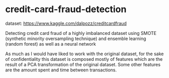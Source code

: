# credit-card-fraud-detection

dataset: https://www.kaggle.com/dalpozz/creditcardfraud

Detecting credit card fraud of a highly imbalanced dataset using SMOTE (synthetic minority oversampling technique) and ensemble learning (random forest) as well as a neural network

As much as I would have liked to work with the original dataset, for the sake of confidentiality this dataset is composed mostly of features which are the result of a PCA transformation of the original dataset. Some other features are the amount spent and time between transactions.
